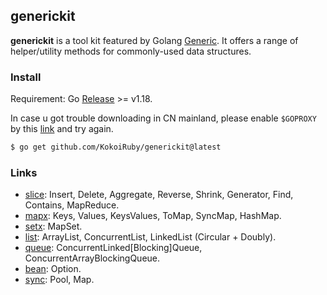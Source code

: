## generickit

**generickit** is a tool kit featured by Golang [Generic](https://go.dev/blog/intro-generics). It offers a range of helper/utility methods for commonly-used data structures.

### Install

Requirement: Go [Release](https://go.dev/dl/) >= v1.18.

In case u got trouble downloading in CN mainland, please enable `$GOPROXY` by this [link](https://goproxy.cn/) and try again.

```bash
$ go get github.com/KokoiRuby/generickit@latest
```

### Links

- [slice](https://github.com/KokoiRuby/generickit/tree/main/slice): Insert, Delete, Aggregate, Reverse, Shrink, Generator, Find, Contains, MapReduce.
- [mapx](https://github.com/KokoiRuby/generickit/tree/main/mapx): Keys, Values, KeysValues, ToMap, SyncMap, HashMap.
- [setx](https://github.com/KokoiRuby/generickit/tree/main/setx): MapSet.
- [list](https://github.com/KokoiRuby/generickit/tree/main/list): ArrayList, ConcurrentList, LinkedList (Circular + Doubly).
- [queue](https://github.com/KokoiRuby/generickit/tree/main/queue): ConcurrentLinked[Blocking]Queue, ConcurrentArrayBlockingQueue.
- [bean](https://github.com/KokoiRuby/generickit/tree/main/bean): Option.
- [sync](https://github.com/KokoiRuby/generickit/tree/main/syncx): Pool, Map.